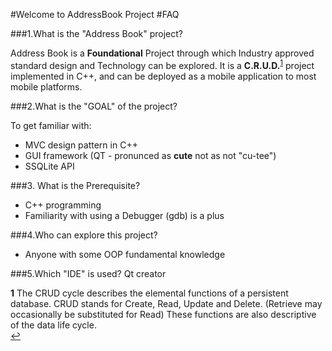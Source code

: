 #Welcome to AddressBook Project
#FAQ

###1.What is the "Address Book" project?

Address Book is a **Foundational** Project through which Industry approved standard design and Technology can be explored.
It is a **C.R.U.D.**<sup id="acr">[1](#crud)</sup> project 
implemented in C++, and can be deployed as a mobile application to 
most mobile platforms.

###2.What is the "GOAL" of the project?

To get familiar with: 
 - MVC design pattern in C++
 - GUI framework (QT - pronunced as **cute** not as not  "cu-tee")
 - SSQLite API
		  
		  
###3. What is the Prerequisite?
 - C++ programming
 - Familiarity with using a Debugger (gdb) is a plus

###4.Who can explore this project?
 - Anyone with some OOP fundamental knowledge

###5.Which "IDE"  is used?
	Qt creator


<b id="crud">1</b> 
The CRUD cycle describes the elemental functions of a persistent database. 
CRUD stands for Create, Read, Update and Delete. 
(Retrieve may occasionally be substituted for Read) 
These functions are also descriptive of the data life cycle.  
[↩](#acr)

	
